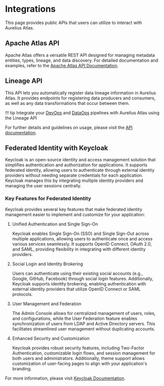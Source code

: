 # Integrations

This page provides public APIs that users can utilize to interact with Aurelius Atlas.

## Apache Atlas API

Apache Atlas offers a versatile REST API designed for managing metadata entities, types, lineage, and data discovery.
For detailed documentation and examples, refer to the [Apache Atlas API Documentation](https://atlas.apache.org/api/v2/index.html).

## Lineage API

This API lets you automatically register data lineage information in Aurelius Atlas. It provides endpoints for
registering data producers and consumers, as well as any data transformations that occur between them.

!!! tip
    Integrate your [DevOps](https://www.gartner.com/en/information-technology/glossary/devops) and [DataOps](https://www.gartner.com/en/information-technology/glossary/dataops)
    pipelines with Aurelius Atlas using the Lineage API

For further details and guidelines on usage, please visit the [API documentation](https://github.com/aureliusenterprise/aurelius/blob/main/backend/m4i-lineage-rest-api/README.md).

## Federated Identity with Keycloak

Keycloak is an open-source identity and access management solution that simplifies authentication and
authorization for applications. It supports federated identity, allowing users to authenticate through
external identity providers without needing separate credentials for each application. Keycloak manages this
by integrating multiple identity providers and managing the user sessions centrally.

### Key Features for Federated Identity

Keycloak provides several key features that make federated identity management easier to implement and
customize for your application:

1. Unified Authentication and Single Sign-On

    Keycloak enables Single Sign-On (SSO) and Single Sign-Out across multiple applications, allowing users to
    authenticate once and access various services seamlessly. It supports OpenID Connect, OAuth 2.0, and SAML,
    providing flexibility in integrating with different identity providers.

2. Social Login and Identity Brokering

    Users can authenticate using their existing social accounts (e.g., Google, GitHub, Facebook) through
    social login features. Additionally, Keycloak supports identity brokering, enabling authentication with
    external identity providers that utilize OpenID Connect or SAML protocols.

3. User Management and Federation

    The Admin Console allows for centralized management of users, roles, and configurations, while the
    User Federation feature enables synchronization of users from LDAP and Active Directory servers. This
    facilitates streamlined user management without duplicating accounts.

4. Enhanced Security and Customization

    Keycloak provides robust security features, including Two-Factor Authentication, customizable login flows,
    and session management for both users and administrators. Additionally, theme support allows customization
    of user-facing pages to align with your application's branding.

For more information, please visit [Keycloak Documentation](https://www.keycloak.org/documentation).
